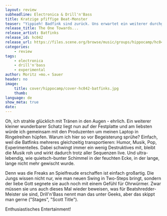```yaml
---
layout: review
subheadline: Electronica & Drill'n'Bass
title: Kratzige pfiffige Beat-Monster
teaser: "Yippieh! Badfink sind zurück. Uns erwartet ein weiterer durchgeknallter Karton voller amüsanter Breakbeat-Überraschungen. Die springen wie ein Clown an einer Sprungfeder aus der Kiste. Dazu zwirbeln brav Melodien mit Niedlichkeitseffekt und sanieren den düsteren Drum&Bass-Bunker. Ey, haiß Alta!"
release_title: The One Towards...
release_artist: Batfinks
release_id: hc042
release_url: https://files.scene.org/browse/music/groups/hippocamp/hc042/
categories:
    - review
tags:
    - electronica
    - drill'n'bass
    - experimental
author: Moritz »mo.« Sauer
header: no
image:
    title: cover/hippocamp/cover-hc042-batfinks.jpg
    thumb:
language: de
show_meta: true
date: 
---
```

Oh, ich strahle glücklich mit Tränen in den Augen - ehrlich. Ein weiterer kleiner wunderbarer Schatz liegt nun auf der Festplatte und am liebsten würde ich gemeinsam mit den Produzenten um meinen Laptop in Ringelreihen hüpfen. Warum ich hier so vor Begeisterung sprühe? Einfach, weil die Batfinks mehreres gleichzeitig transportieren: Humor, Musik, Pop, Experimentelles. Dabei schwingt immer ein wenig Destruktives mit, bleibt die Musik roh und wirkt dadurch trotz aller Sequenzen live. Und ultra-lebendig, wie quietsch-bunter Schimmel in der feuchten Ecke, in der lange, lange nicht mehr gewischt wurde.

Denn was die Freaks an Spielfreude erschaffen ist einfach großartig. Die Jungs wissen nicht nur, wie man neuen Swing in Two-Steps bringt, sondern der liebe Gott segnete sie auch noch mit einem Gefühl für Ohrwürmer. Zwar müssen sie uns auch dieses Mal wieder beweisen, was für Beatshredder-Meister sie sind, Drill'n'Bass nennt man das unter Geeks, aber das skippt man gerne ("Stages", "Scott Title").

Enthusiastisches Entertainment!
